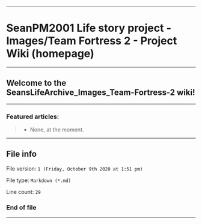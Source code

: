 
***

# SeanPM2001 Life story project - Images/Team Fortress 2 - Project Wiki (homepage)

***

## Welcome to the SeansLifeArchive_Images_Team-Fortress-2 wiki!

***

### Featured articles:

> * None, at the moment.

***

## File info

File version: `1 (Friday, October 9th 2020 at 1:51 pm)`

File type: `Markdown (*.md)`

Line count: `29`

### End of file

***

